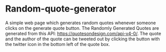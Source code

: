 # Random-quote-generator
A simple web page which generates random quotes whenever someone clicks on the generate quote button.
The Randomly Generated Quotes are generated from this API: https://quotesondesign.com/api-v4-0/.
The quote and the author of the quote can be tweeted out by clicking the button with the twitter icon in the bottom left of the quote box.
